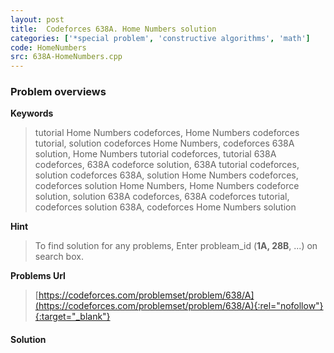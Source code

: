 ```yaml
---
layout: post
title:  Codeforces 638A. Home Numbers solution
categories: ['*special problem', 'constructive algorithms', 'math']
code: HomeNumbers
src: 638A-HomeNumbers.cpp
---
```

### **Problem overviews**

**Keywords**
> tutorial Home Numbers codeforces, Home Numbers codeforces tutorial, solution codeforces Home Numbers, codeforces 638A solution, Home Numbers tutorial codeforces, tutorial 638A codeforces, 638A codeforce solution, 638A tutorial codeforces, solution codeforces 638A, solution Home Numbers codeforces, codeforces solution Home Numbers, Home Numbers codeforce solution, solution 638A codeforces, 638A codeforces tutorial, codeforces solution 638A, codeforces Home Numbers solution

**Hint**
> To find solution for any problems, Enter probleam_id (**1A, 28B**, ...) on search box. 

**Problems Url**
> [https://codeforces.com/problemset/problem/638/A](https://codeforces.com/problemset/problem/638/A){:rel="nofollow"}{:target="_blank"}

#### **Solution**



